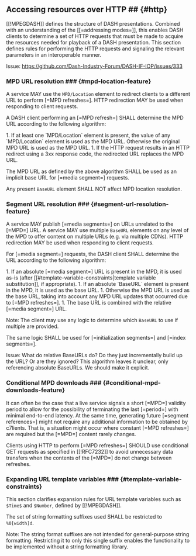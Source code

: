 ## Accessing resources over HTTP ## {#http}

[[!MPEGDASH]] defines the structure of DASH presentations. Combined with an understanding of the [[=addressing modes=]], this enables DASH clients to determine a set of HTTP requests that must be made to acquire the resources needed for playback of a DASH presentation. This section defines rules for performing the HTTP requests and signaling the relevant parameters in an interoperable manner.

Issue: https://github.com/Dash-Industry-Forum/DASH-IF-IOP/issues/333

### MPD URL resolution ### {#mpd-location-feature}

A service MAY use the `MPD/Location` element to redirect clients to a different URL to perform [=MPD refreshes=]. HTTP redirection MAY be used when responding to client requests.

A DASH client performing an [=MPD refresh=] SHALL determine the MPD URL according to the following algorithm:

<div algorithm="MPD refresh">
1. If at least one `MPD/Location` element is present, the value of any `MPD/Location` element is used as the MPD URL. Otherwise the original MPD URL is used as the MPD URL.
1. If the HTTP request results in an HTTP redirect using a 3xx response code, the redirected URL replaces the MPD URL.

</div>

The MPD URL as defined by the above algorithm SHALL be used as an implicit base URL for [=media segment=] requests.

Any present `BaseURL` element SHALL NOT affect MPD location resolution.

### Segment URL resolution ### {#segment-url-resolution-feature}

A service MAY publish [=media segments=] on URLs unrelated to the [=MPD=] URL. A service MAY use multiple `BaseURL` elements on any level of the MPD to offer content on multiple URLs (e.g. via multiple CDNs). HTTP redirection MAY be used when responding to client requests.

For [=media segment=] requests, the DASH client SHALL determine the URL according to the following algorithm:

<div algorithm="Segment request">
1. If an absolute [=media segment=] URL is present in the MPD, it is used as-is (after [[#template-variable-constraints|template variable substitution]], if appropriate).
1. If an absolute `BaseURL` element is present in the MPD, it is used as the base URL.
1. Otherwise the MPD URL is used as the base URL, taking into account any MPD URL updates that occurred due to [=MPD refreshes=].
1. The base URL is combined with the relative [=media segment=] URL.

</div>

Note: The client may use any logic to determine which `BaseURL` to use if multiple are provided.

The same logic SHALL be used for [=initialization segments=] and [=index segments=].

Issue: What do relative BaseURLs do? Do they just incrementally build up the URL? Or are they ignored? This algorithm leaves it unclear, only referencing absolute BaseURLs. We should make it explicit.

### Conditional MPD downloads ### {#conditional-mpd-downloads-feature}

It can often be the case that a live service signals a short [=MPD=] validity period to allow for the possibility of terminating the last [=period=] with minimal end-to-end latency. At the same time, generating future [=segment references=] might not require any additional information to be obtained by c7lients. That is, a situation might occur where constant [=MPD refreshes=] are required but the [=MPD=] content rarely changes.

Clients using HTTP to perform [=MPD refreshes=] SHOULD use conditional GET requests as specified in [[!RFC7232]] to avoid unnecessary data transfers when the contents of the [=MPD=] do not change between refreshes.

### Expanding URL template variables ### {#template-variable-constraints}

This section clarifies expansion rules for URL template variables such as `$Time$` and `$Number`, defined by [[!MPEGDASH]].

The set of string formatting suffixes used SHALL be restricted to `%0[width]d`.

Note: The string format suffixes are not intended for general-purpose string formatting. Restricting it to only this single suffix enables the functionality to be implemented without a string formatting library.